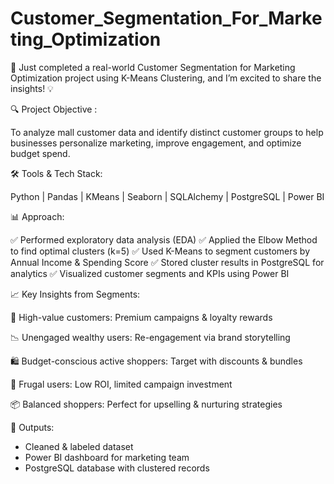 # Customer_Segmentation_For_Marketing_Optimization

🚀 Just completed a real-world Customer Segmentation for Marketing Optimization project using K-Means Clustering, and I’m excited to share the insights! 💡

🔍 Project Objective :

To analyze mall customer data and identify distinct customer groups to help businesses personalize marketing, improve engagement, and optimize budget spend.

🛠 Tools & Tech Stack:

Python | Pandas | KMeans | Seaborn | SQLAlchemy | PostgreSQL | Power BI

📊 Approach:

✅ Performed exploratory data analysis (EDA)
✅ Applied the Elbow Method to find optimal clusters (k=5)
✅ Used K-Means to segment customers by Annual Income & Spending Score
✅ Stored cluster results in PostgreSQL for analytics
✅ Visualized customer segments and KPIs using Power BI

📈 Key Insights from Segments:

🎯 High-value customers: Premium campaigns & loyalty rewards

📉 Unengaged wealthy users: Re-engagement via brand storytelling

🛍️ Budget-conscious active shoppers: Target with discounts & bundles

🧊 Frugal users: Low ROI, limited campaign investment

📦 Balanced shoppers: Perfect for upselling & nurturing strategies

📁 Outputs:

- Cleaned & labeled dataset
- Power BI dashboard for marketing team
- PostgreSQL database with clustered records

